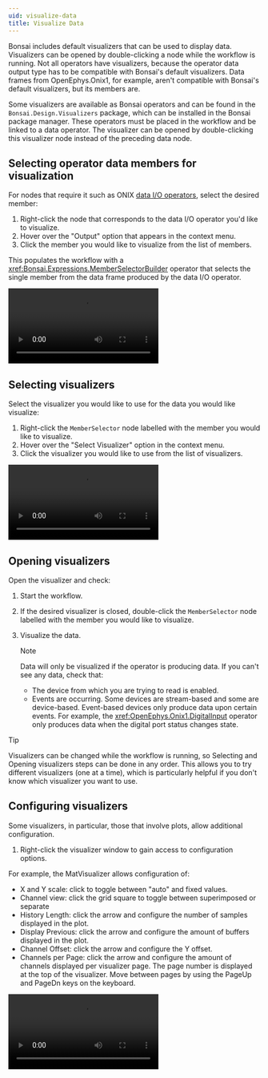 ```yaml
---
uid: visualize-data
title: Visualize Data
---
```


Bonsai includes default visualizers that can be used to display data. Visualizers can be opened by double-clicking a node while the workflow is running.
Not all operators have visualizers, because the operator data output type has to be compatible with Bonsai's default visualizers. Data frames from OpenEphys.Onix1, for example, aren't compatible with Bonsai's default visualizers, but its members are.

Some visualizers are available as Bonsai operators and can be found in the `Bonsai.Design.Visualizers` package, which can be installed in the Bonsai package manager. These operators must be placed in the workflow and be linked to a data operator. The visualizer can be opened by double-clicking this visualizer node instead of the preceding data node.

## Selecting operator data members for visualization

For nodes that require it such as ONIX [data I/O operators](xref:dataio), select the desired member: 
  1. Right-click the node that corresponds to the data I/O operator you'd like to visualize.
  1. Hover over the "Output" option that appears in the context menu.
  1. Click the member you would like to visualize from the list of members.

This populates the workflow with a <xref:Bonsai.Expressions.MemberSelectorBuilder> operator that selects the single
member from the data frame produced by the data I/O operator.

<video controls>
  <source src="../../images/select-member.mp4" type="video/mp4">
</video> 

## Selecting visualizers

Select the visualizer you would like to use for the data you would like visualize:
  1. Right-click the `MemberSelector` node labelled with the member you would like to visualize.
  1. Hover over the "Select Visualizer" option in the context menu.
  1. Click the visualizer you would like to use from the list of visualizers.

<video controls>
  <source src="../../images/set-visualizer.mp4" type="video/mp4">
</video> 

## Opening visualizers

Open the visualizer and check:
  1. Start the workflow.
  1. If the desired visualizer is closed, double-click the `MemberSelector` node labelled with the member you would
     like to visualize.
  1. Visualize the data.     

        > [!NOTE]
        > Data will only be visualized if the operator is producing data. If you can't see any data, check that:
        > - The device from which you are trying to read is enabled.
        > - Events are occurring. Some devices are stream-based and some are device-based. Event-based devices only produce data upon certain
        >   events. For example, the <xref:OpenEphys.Onix1.DigitalInput> operator only produces data when the digital
        >   port status changes state.

> [!TIP] 
> Visualizers can be changed while the workflow is running, so Selecting and Opening visualizers steps can be done in any order. This allows you to try different visualizers (one at a time), which is particularly helpful if you don't know which visualizer you want to use.

## Configuring visualizers
Some visualizers, in particular, those that involve plots, allow additional
     configuration.

  1. Right-click the visualizer window to gain access to configuration options.
  
  For example, the MatVisualizer allows configuration of:
  - X and Y scale: click to toggle between "auto" and fixed values.
  - Channel view: click the grid square to toggle between superimposed or separate  
  - History Length: click the arrow and configure the number of samples displayed in the plot. 
  - Display Previous: click the arrow and configure the amount of buffers displayed in the plot. 
  - Channel Offset: click the arrow and configure the Y offset.
  - Channels per Page: click the arrow and configure the amount of channels displayed per visualizer page. The page number is displayed at the top of the visualizer. Move between pages by using the PageUp and PageDn keys on the keyboard. 

<video controls>
  <source src="../../images/visualize-data.mp4" type="video/mp4">
</video> 
